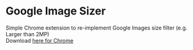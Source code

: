 # Google Image Sizer
Simple Chrome extension to re-implement Google Images size filter (e.g. Larger than 2MP) <br>
Download [here for Chrome](https://chrome.google.com/webstore/detail/google-image-sizer/pkfdieeblkapoopkmlpnnlepnblgbphk)
